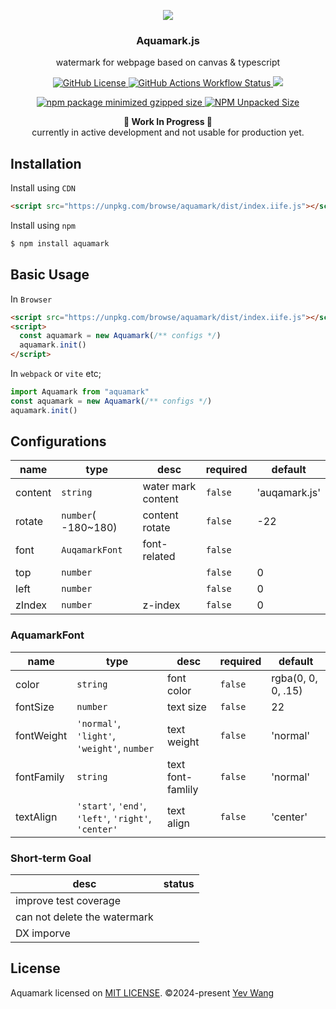 <p align="center">
  <img src="https://github.com/wangyewei/aquamark/assets/49926816/7c4909f5-1aad-4ec4-94a2-3e6f8bc5e3c7" />
  <br />

  <h3 align="center">Aquamark.js</h3>
  <p align="center">watermark for webpage based on canvas & typescript</p>
<p>

<p align="center">
  <a href="https://github.com/wangyewei/aquamark/blob/main/LICENSE">
    <img alt="GitHub License" src="https://img.shields.io/github/license/wangyewei/aquamark">
  </a>
  <a href="https://github.com/wangyewei/aquamark/actions">
    <img alt="GitHub Actions Workflow Status" src="https://img.shields.io/github/actions/workflow/status/wangyewei/aquamark/.github%2Fworkflows%2Fcodecov.yml?label=ci">
  </a>
  <a href="https://codecov.io/gh/wangyewei/aquamark" >
    <img src="https://codecov.io/gh/wangyewei/aquamark/graph/badge.svg?token=81CLERUXZQ"/>
  </a>
</p>
<p align="center">
  <a href="https://www.npmjs.com/package/aquamark">
    <img alt="npm package minimized gzipped size" src="https://img.shields.io/bundlejs/size/aquamark">
  </a>
  <a href="https://www.npmjs.com/package/aquamark">
    <img alt="NPM Unpacked Size" src="https://img.shields.io/npm/unpacked-size/aquamark">
  </a>
</p>

<p align="center">
  <b>🚧 Work In Progress 🚧</b><br/>
  currently in active development and not usable for production yet.
</p>

## Installation

Install using `CDN`

```html
<script src="https://unpkg.com/browse/aquamark/dist/index.iife.js"></script>
```

Install using `npm`

```sh
$ npm install aquamark
```

## Basic Usage

In `Browser`

```html
<script src="https://unpkg.com/browse/aquamark/dist/index.iife.js"></script>
<script>
  const aquamark = new Aquamark(/** configs */)
  aquamark.init()
</script>
```

In `webpack` or `vite` etc;

```typescript
import Aquamark from "aquamark"
const aquamark = new Aquamark(/** configs */)
aquamark.init()
```

## Configurations

| name    | type                | desc               | required | default       |
| ------- | ------------------- | ------------------ | -------- | ------------- |
| content | `string`            | water mark content | `false`  | 'auqamark.js' |
| rotate  | `number`( -180~180) | content rotate     | `false`  | -22           |
| font    | `AuqamarkFont`      | font-related       | `false`  |               |
| top     | `number`            |                    | `false`  | 0             |
| left    | `number`            |                    | `false`  | 0             |
| zIndex  | `number`            | z-index            | `false`  | 0             |

### AquamarkFont

| name       | type                                                | desc              | required | default            |
| ---------- | --------------------------------------------------- | ----------------- | -------- | ------------------ |
| color      | `string`                                            | font color        | `false`  | rgba(0, 0, 0, .15) |
| fontSize   | `number`                                            | text size         | `false`  | 22                 |
| fontWeight | `'normal'`, `'light'`, `'weight'`, `number`         | text weight       | `false`  | 'normal'           |
| fontFamily | `string`                                            | text font-famlily | `false`  | 'normal'           |
| textAlign  | `'start'`, `'end'`, `'left'`, `'right'`, `'center'` | text align        | `false`  | 'center'           |

### Short-term Goal

| desc                         | status |
| ---------------------------- | ------ |
| improve test coverage        |        |
| can not delete the watermark |        |
| DX imporve                   |        |

## License

Aquamark licensed on [MIT LICENSE](./LICENSE). &copy;2024-present [Yev Wang](https://yev.wang)
